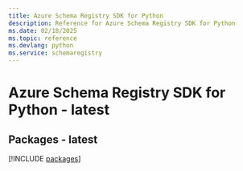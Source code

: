 ```yaml
---
title: Azure Schema Registry SDK for Python
description: Reference for Azure Schema Registry SDK for Python
ms.date: 02/18/2025
ms.topic: reference
ms.devlang: python
ms.service: schemaregistry
---
```

# Azure Schema Registry SDK for Python - latest
## Packages - latest
[!INCLUDE [packages](schema-registry-index.md)]